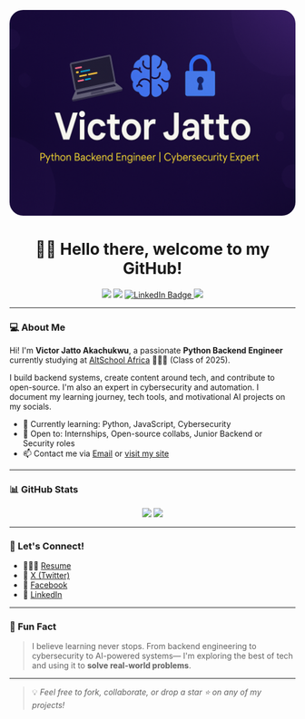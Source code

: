 <link rel="preconnect" href="https://fonts.googleapis.com">
<link rel="preconnect" href="https://fonts.gstatic.com" crossorigin>
<link href="https://fonts.googleapis.com/css2?family=Montserrat:ital,wght@0,100..900;1,100..900&display=swap" rel="stylesheet">



<p align="center">
  <img src="https://github.com/VictorJatto-altschool/VictorJatto-altschool/blob/main/banner.png" alt="Victor Jatto Banner" style="border-radius: 24px;" />
</p>


<h1 align="center">👋🏾 Hello there, welcome to my GitHub!</h1>

<p align="center">
  <img src="https://img.shields.io/badge/-Engineering-6773E5?style=for-the-badge&logo=python&logoColor=white" />
  <a href="https://victorjatto.cv"><img src="https://img.shields.io/badge/-victorjatto.cv-000000?style=for-the-badge&logo=Google-Chrome&logoColor=white" /></a>
  <a href="https://www.linkedin.com/in/victor-akachukwu-jatto-54878330a">
    <img src="https://img.shields.io/badge/-LinkedIn-blue?style=for-the-badge&logo=linkedin&logoColor=white" alt="LinkedIn Badge" />
  </a>
  <a href="https://x.com/jattovictor32"><img src="https://img.shields.io/badge/-@jattovictor-1ca0f1?style=for-the-badge&logo=x&logoColor=white" /></a>
</p>

---

### 💻 About Me

Hi! I'm **Victor Jatto Akachukwu**, a passionate **Python Backend Engineer** currently studying at [AltSchool Africa](https://altschoolafrica.com) 👨🏾‍🎓 (Class of 2025).

I build backend systems, create content around tech, and contribute to open-source. I'm also an expert in cybersecurity and automation. I document my learning journey, tech tools, and motivational AI projects on my socials.

- 🧠 Currently learning: Python, JavaScript, Cybersecurity  
- 🤝 Open to: Internships, Open-source collabs, Junior Backend or Security roles  
- 📫 Contact me via [Email](mailto:jattovictor32@gmail.com) or [visit my site](https://victorjatto.cv)


---

### 📊 GitHub Stats

<div align="center" style="border-radius: 12px;">
  <img src="https://github-readme-stats.vercel.app/api?username=VictorJatto-altschool&show_icons=true&theme=react&hide_border=true&border_radius=15" width="49%" />
  <img src="https://github-readme-stats.vercel.app/api/top-langs/?username=VictorJatto-altschool&layout=compact&theme=react&hide_border=true&border_radius=15" width="49%" />
</div>

---

### 🔗 Let's Connect!

- 🧑🏾‍💼 [Resume](https://victorjatto.cv)
- 💬 [X (Twitter)](https://x.com/jattovictor32)
- 📘 [Facebook](https://web.facebook.com/victechHub001)
- 👔 [LinkedIn](https://www.linkedin.com/in/victor-akachukwu-jatto-54878330a)

---

### 🧠 Fun Fact  
> I believe learning never stops. From backend engineering to cybersecurity to AI-powered systems— I'm exploring the best of tech and using it to **solve real-world problems**.

---

> 💡 *Feel free to fork, collaborate, or drop a star ⭐ on any of my projects!*